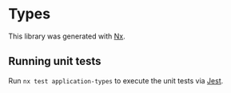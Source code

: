 # Types

This library was generated with [Nx](https://nx.dev).

## Running unit tests

Run `nx test application-types` to execute the unit tests via [Jest](https://jestjs.io).
